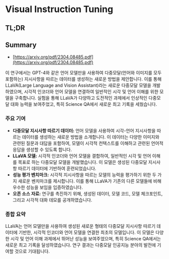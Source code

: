 # Visual Instruction Tuning
## TL;DR
## Summary
- [https://arxiv.org/pdf/2304.08485.pdf](https://arxiv.org/pdf/2304.08485.pdf)

이 연구에서는 GPT-4와 같은 언어 모델만을 사용하여 다중모달(언어와 이미지를 모두 포함하는) 지시사항을 따르는 데이터를 생성하는 새로운 방법을 제안합니다. 이를 통해 LLaVA(Large Language and Vision Assistant)라는 새로운 다중모달 모델을 개발하였으며, 시각적 인코더와 언어 모델을 연결하여 일반적인 시각 및 언어 이해를 위한 모델을 구축합니다. 실험을 통해 LLaVA가 다양하고 도전적인 과제에서 인상적인 다중모달 대화 능력을 보여주었고, 특히 Science QA에서 새로운 최고 기록을 세웠습니다.

### 주요 기여
- **다중모달 지시사항 따르기 데이터:** 언어 모델을 사용하여 시각-언어 지시사항을 따르는 데이터를 생성하는 새로운 방법을 소개합니다. 이 데이터는 다양한 이미지와 관련된 질문과 대답을 포함하여, 모델이 시각적 컨텍스트를 이해하고 관련된 언어적 응답을 생성할 수 있도록 합니다.
- **LLaVA 모델:** 시각적 인코더와 언어 모델을 결합하여, 일반적인 시각 및 언어 이해를 목표로 하는 다중모달 모델을 개발했습니다. 이 모델은 생성된 다중모달 지시사항 따르기 데이터에 기반하여 훈련되었습니다.
- **성능 평가 벤치마크:** 시각적 지시사항을 따르는 모델의 능력을 평가하기 위한 두 가지 새로운 벤치마크를 제시합니다. 이를 통해 LLaVA가 기존의 다른 모델들에 비해 우수한 성능을 보임을 입증하였습니다.
- **오픈 소스 자료:** 연구를 촉진하기 위해, 생성된 데이터, 모델 코드, 모델 체크포인트, 그리고 시각적 대화 데모를 공개하였습니다.

### 종합 요약
LLaVA는 언어 모델만을 사용하여 생성된 새로운 형태의 다중모달 지시사항 따르기 데이터에 기반한, 시각적 인코더와 언어 모델을 연결한 최초의 모델입니다. 이 모델은 다양한 시각 및 언어 이해 과제에서 뛰어난 성능을 보여주었으며, 특히 Science QA에서는 새로운 최고 기록을 달성하였습니다. 연구 결과는 다중모달 인공지능 분야의 발전에 기여할 것으로 기대됩니다.